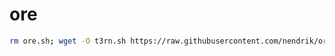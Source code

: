 # ore
```bash
rm ore.sh; wget -O t3rn.sh https://raw.githubusercontent.com/nendrik/ore/main/ora.sh
```

